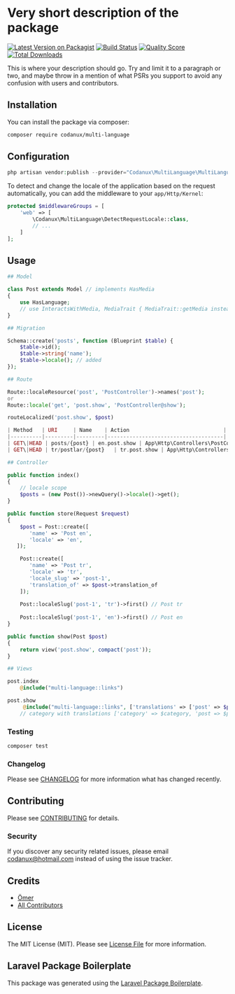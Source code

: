 # Very short description of the package

[![Latest Version on Packagist](https://img.shields.io/packagist/v/codanux/multi-language.svg?style=flat-square)](https://packagist.org/packages/codanux/multi-language)
[![Build Status](https://img.shields.io/travis/codanux/multi-language/master.svg?style=flat-square)](https://travis-ci.org/codanux/multi-language)
[![Quality Score](https://img.shields.io/scrutinizer/g/codanux/multi-language.svg?style=flat-square)](https://scrutinizer-ci.com/g/codanux/multi-language)
[![Total Downloads](https://img.shields.io/packagist/dt/codanux/multi-language.svg?style=flat-square)](https://packagist.org/packages/codanux/multi-language)

This is where your description should go. Try and limit it to a paragraph or two, and maybe throw in a mention of what PSRs you support to avoid any confusion with users and contributors.

## Installation

You can install the package via composer:

```bash
composer require codanux/multi-language
```

## Configuration


``` php
php artisan vendor:publish --provider="Codanux\MultiLanguage\MultiLanguageServiceProvider"
```

To detect and change the locale of the application based on the request automatically, you can add the middleware to your `app/Http/Kernel`:

``` php
protected $middlewareGroups = [
    'web' => [
        \Codanux\MultiLanguage\DetectRequestLocale::class,
        // ...
    ]
];
```

## Usage

``` php
## Model

class Post extends Model // implements HasMedia
{
    use HasLanguage;
    // use InteractsWithMedia, MediaTrait { MediaTrait::getMedia insteadof InteractsWithMedia; }
}

## Migration

Schema::create('posts', function (Blueprint $table) {
    $table->id();
    $table->string('name');
    $table->locale(); // added
});

## Route

Route::localeResource('post', 'PostController')->names('post');
or
Route::locale('get', 'post.show', 'PostController@show');

routeLocalized('post.show', $post)

| Method   | URI     | Name    | Action                              |
|----------|---------|---------|-------------------------------------|
| GET\|HEAD | posts/{post} | en.post.show | App\Http\Controllers\PostController@show |
| GET\|HEAD | tr/postlar/{post}   | tr.post.show | App\Http\Controllers\PostController@show |

## Controller

public function index()
{
    // locale scope
    $posts = (new Post())->newQuery()->locale()->get();
}

public function store(Request $request)
{
    $post = Post::create([
       'name' => 'Post en',
       'locale' => 'en',
   ]);

    Post::create([
       'name' => 'Post tr',
       'locale' => 'tr',
       'locale_slug' => 'post-1',
       'translation_of' => $post->translation_of
    ]);
    
    Post::localeSlug('post-1', 'tr')->first() // Post tr
    
    Post::localeSlug('post-1', 'en')->first() // Post en
}

public function show(Post $post)
{
    return view('post.show', compact('post'));
}

## Views

post.index
    @include("multi-language::links")

post.show
     @include("multi-language::links", ['translations' => ['post' => $post]])
    // category with translations ['category' => $category, 'post => $post]


```

### Testing

``` bash
composer test
```

### Changelog

Please see [CHANGELOG](CHANGELOG.md) for more information what has changed recently.

## Contributing

Please see [CONTRIBUTING](CONTRIBUTING.md) for details.

### Security

If you discover any security related issues, please email codanux@hotmail.com instead of using the issue tracker.

## Credits

- [Ömer](https://github.com/codanux)
- [All Contributors](../../contributors)

## License

The MIT License (MIT). Please see [License File](LICENSE.md) for more information.

## Laravel Package Boilerplate

This package was generated using the [Laravel Package Boilerplate](https://laravelpackageboilerplate.com).
